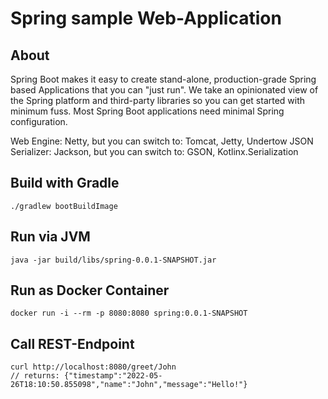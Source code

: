 # Spring sample Web-Application

## About
Spring Boot makes it easy to create stand-alone, production-grade Spring based Applications that you can "just run". We take an opinionated view of the Spring platform and third-party libraries so you can get started with minimum fuss. Most Spring Boot applications need minimal Spring configuration.

Web Engine: Netty, but you can switch to: Tomcat, Jetty, Undertow
JSON Serializer: Jackson, but you can switch to: GSON, Kotlinx.Serialization

## Build with Gradle
```
./gradlew bootBuildImage
```
## Run via JVM
```
java -jar build/libs/spring-0.0.1-SNAPSHOT.jar
```

## Run as Docker Container
```
docker run -i --rm -p 8080:8080 spring:0.0.1-SNAPSHOT
```

## Call REST-Endpoint
```
curl http://localhost:8080/greet/John
// returns: {"timestamp":"2022-05-26T18:10:50.855098","name":"John","message":"Hello!"}
```
